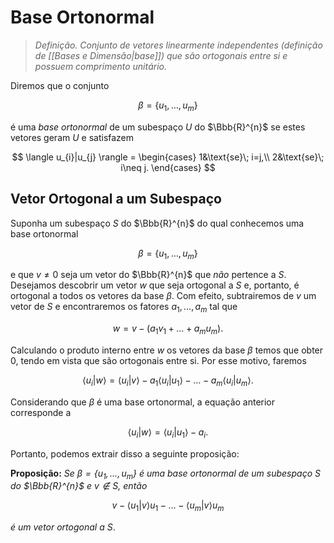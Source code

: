 # Base Ortonormal

> $\textit{Definição.}$ *Conjunto de vetores linearmente independentes (definição de [[Bases e Dimensão|base]]) que são ortogonais entre si e possuem comprimento unitário.*

Diremos que o conjunto

$$
\beta=\{u_{1},\dots,u_{m}\}
$$

é uma *base ortonormal* de um subespaço $U$ do $\Bbb{R}^{n}$ se estes vetores geram $U$ e satisfazem

$$
\langle u_{i}|u_{j} \rangle =
\begin{cases}
1&\text{se}\;  i=j,\\
2&\text{se}\;  i\neq j.   
\end{cases}
$$

## Vetor Ortogonal a um Subespaço

Suponha um subespaço $S$ do $\Bbb{R}^{n}$ do qual conhecemos uma base ortonormal

$$
\beta=\{u_{1},\dots,u_{m}\}
$$

e que $v\neq 0$ seja um vetor do $\Bbb{R}^{n}$ que *não* pertence a $S$. Desejamos descobrir um vetor $w$ que seja ortogonal a $S$ e, portanto, é ortogonal a todos os vetores da base $\beta$. Com efeito, subtrairemos de $v$ um vetor de $S$ e encontraremos os fatores $a_{1},\dots,a_{m}$ tal que

$$
w=v-(a_{1}v_{1}+\dots+a_{m}u_{m}).
$$

Calculando o produto interno entre $w$ os vetores da base $\beta$ temos que obter 0, tendo em vista que são ortogonais entre si. Por esse motivo, faremos

$$
\langle u_{i}|w \rangle =\langle u_{i}|v \rangle-a_{1}\langle u_{i}|u_{1} \rangle -\dots-a_{m}\langle u_{i}|u_{m} \rangle.
$$

Considerando que $\beta$ é uma base ortonormal, a equação anterior corresponde a

$$
\langle u_{i}|w \rangle =\langle u_{i}|u_{1} \rangle -a_{i}.
$$

Portanto, podemos extrair disso a seguinte proposição:

**Proposição:** *Se $\beta=\{u_{1},\dots,u_{m}\}$ é uma base ortonormal de um subespaço $S$ do $\Bbb{R}^{n}$ e $v\not\in S$, então*

$$
v-\langle u_{1}|v \rangle u_{1}-\dots-\langle u_{m}|v \rangle u_{m}
$$

*é um vetor ortogonal a $S$*.
